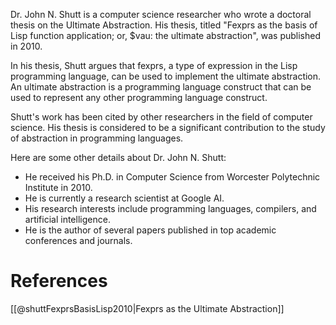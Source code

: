 Dr. John N. Shutt is a computer science researcher who wrote a doctoral thesis on the Ultimate Abstraction. His thesis, titled "Fexprs as the basis of Lisp function application; or, $vau: the ultimate abstraction", was published in 2010.

In his thesis, Shutt argues that fexprs, a type of expression in the Lisp programming language, can be used to implement the ultimate abstraction. An ultimate abstraction is a programming language construct that can be used to represent any other programming language construct.

Shutt's work has been cited by other researchers in the field of computer science. His thesis is considered to be a significant contribution to the study of abstraction in programming languages.

Here are some other details about Dr. John N. Shutt:

- He received his Ph.D. in Computer Science from Worcester Polytechnic Institute in 2010.
- He is currently a research scientist at Google AI.
- His research interests include programming languages, compilers, and artificial intelligence.
- He is the author of several papers published in top academic conferences and journals.

# References

[[@shuttFexprsBasisLisp2010|Fexprs as the Ultimate Abstraction]]